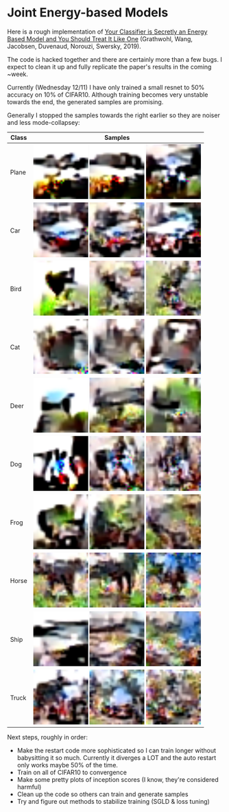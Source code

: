 # Joint Energy-based Models

Here is a rough implementation of [Your Classifier is Secretly an Energy Based Model and You Should Treat It Like One](https://arxiv.org/abs/1912.03263) (Grathwohl, Wang, Jacobsen, Duvenaud, Norouzi, Swersky, 2019).

The code is hacked together and there are certainly more than a few bugs. I expect to clean it up and fully replicate the paper's results in the coming ~week.

Currently (Wednesday 12/11) I have only trained a small resnet to 50% accuracy on 10% of CIFAR10. Although training becomes very unstable towards the end, the generated samples are promising.

Generally I stopped the samples towards the right earlier so they are noiser and less mode-collapsey:

Class | Samples |
--- | ---
Plane | <img src="samples/plane0.png" width=128> <img src="samples/plane1.png" width=128> <img src="samples/plane2.png" width=128>
Car | <img src="samples/car0.png" width=128> <img src="samples/car1.png" width=128> <img src="samples/car2.png" width=128>
Bird | <img src="samples/bird0.png" width=128> <img src="samples/bird1.png" width=128> <img src="samples/bird2.png" width=128> 
Cat | <img src="samples/cat0.png" width=128> <img src="samples/cat1.png" width=128> <img src="samples/cat2.png" width=128>
Deer | <img src="samples/deer0.png" width=128> <img src="samples/deer1.png" width=128> <img src="samples/deer2.png" width=128>
Dog | <img src="samples/dog0.png" width=128> <img src="samples/dog1.png" width=128> <img src="samples/dog2.png" width=128>
Frog | <img src="samples/frog0.png" width=128> <img src="samples/frog1.png" width=128> <img src="samples/frog2.png" width=128>
Horse | <img src="samples/horse0.png" width=128> <img src="samples/horse1.png" width=128> <img src="samples/horse2.png" width=128>
Ship | <img src="samples/ship0.png" width=128> <img src="samples/ship1.png" width=128> <img src="samples/ship2.png" width=128>
Truck | <img src="samples/truck0.png" width=128> <img src="samples/truck1.png" width=128> <img src="samples/truck2.png" width=128>

Next steps, roughly in order:
 - Make the restart code more sophisticated so I can train longer without babysitting it so much. Currently it diverges a LOT and the auto restart only works maybe 50% of the time.
 - Train on all of CIFAR10 to convergence
 - Make some pretty plots of inception scores (I know, they're considered harmful)
 - Clean up the code so others can train and generate samples
 - Try and figure out methods to stabilize training (SGLD & loss tuning)

